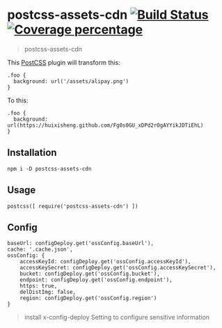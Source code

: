 # postcss-assets-cdn [![Build Status][travis-image]][travis-url] [![Coverage percentage][coveralls-image]][coveralls-url]

> postcss-assets-cdn

This [PostCSS] plugin will transform this:

```
.foo {
  background: url('/assets/alipay.png')
}
```

To this:

```
.foo {
  background: url(https://huixisheng.github.com/Fg0s0GU_xDPd2rOgAYYikJDTiEhL)
}
```

## Installation

```
npm i -D postcss-assets-cdn
```

## Usage

```
postcss([ require('postcss-assets-cdn') ])
```

## Config

```
baseUrl: configDeploy.get('ossConfig.baseUrl'),
cache: '.cache.json',
ossConfig: {
    accessKeyId: configDeploy.get('ossConfig.accessKeyId'),
    accessKeySecret: configDeploy.get('ossConfig.accessKeySecret'),
    bucket: configDeploy.get('ossConfig.bucket'),
    endpoint: configDeploy.get('ossConfig.endpoint'),
    https: true,
    delDistImg: false,
    region: configDeploy.get('ossConfig.region')
}
```

> install x-config-deploy Setting to configure sensitive information

[coveralls-image]: https://coveralls.io/repos/huixisheng/postcss-assets-cdn/badge.svg
[coveralls-url]: https://coveralls.io/r/huixisheng/postcss-assets-cdn
[travis-image]: https://travis-ci.org/huixisheng/postcss-assets-cdn.svg?branch=master
[travis-url]: https://travis-ci.org/huixisheng/postcss-assets-cdn
[PostCSS]: https://github.com/postcss/postcss
